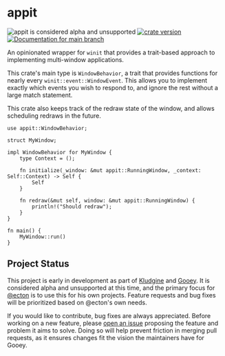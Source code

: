 # appit

![appit is considered alpha and unsupported](https://img.shields.io/badge/status-alpha-orange)
[![crate version](https://img.shields.io/crates/v/appit.svg)](https://crates.io/crates/appit)
[![Documentation for `main` branch](https://img.shields.io/badge/docs-main-informational)](https://khonsulabs.github.io/appit/main/appit)

An opinionated wrapper for `winit` that provides a trait-based approach to
implementing multi-window applications.

This crate's main type is `WindowBehavior`, a trait that provides functions for
nearly every `winit::event::WindowEvent`. This allows you to implement exactly
which events you wish to respond to, and ignore the rest without a large match
statement.

This crate also keeps track of the redraw state of the window, and allows
scheduling redraws in the future.

```rust,no_run
use appit::WindowBehavior;

struct MyWindow;

impl WindowBehavior for MyWindow {
    type Context = ();

    fn initialize(_window: &mut appit::RunningWindow, _context: Self::Context) -> Self {
        Self
    }

    fn redraw(&mut self, window: &mut appit::RunningWindow) {
        println!("Should redraw");
    }
}

fn main() {
    MyWindow::run()
}
```

## Project Status

This project is early in development as part of [Kludgine][kludgine] and
[Gooey][gooey]. It is considered alpha and unsupported at this time, and the
primary focus for [@ecton][ecton] is to use this for his own projects. Feature
requests and bug fixes will be prioritized based on @ecton's own needs.

If you would like to contribute, bug fixes are always appreciated. Before
working on a new feature, please [open an issue][issues] proposing the feature
and problem it aims to solve. Doing so will help prevent friction in merging
pull requests, as it ensures changes fit the vision the maintainers have for
Gooey.

[gooey]: https://github.com/khonsulabs/gooey
[kludgine]: https://github.com/khonsulabs/kludgine
[ecton]: https://github.com/khonsulabs/ecton
[issues]: https://github.com/khonsulabs/gooey/issues
